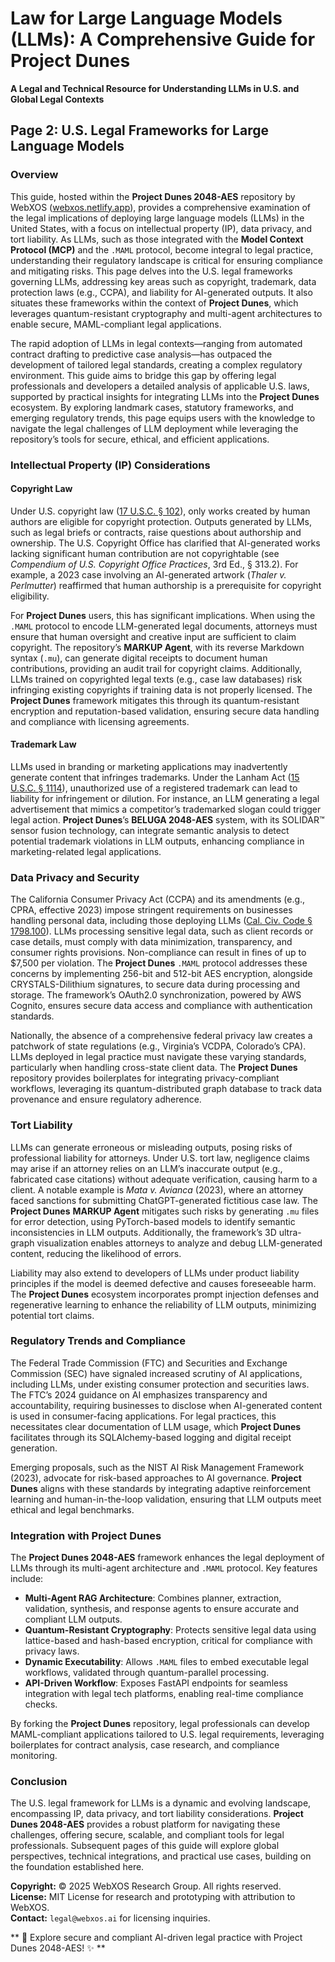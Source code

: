 # Law for Large Language Models (LLMs): A Comprehensive Guide for Project Dunes  
**A Legal and Technical Resource for Understanding LLMs in U.S. and Global Legal Contexts**

## Page 2: U.S. Legal Frameworks for Large Language Models

### Overview
This guide, hosted within the **Project Dunes 2048-AES** repository by WebXOS ([webxos.netlify.app](https://webxos.netlify.app)), provides a comprehensive examination of the legal implications of deploying large language models (LLMs) in the United States, with a focus on intellectual property (IP), data privacy, and tort liability. As LLMs, such as those integrated with the **Model Context Protocol (MCP)** and the `.MAML` protocol, become integral to legal practice, understanding their regulatory landscape is critical for ensuring compliance and mitigating risks. This page delves into the U.S. legal frameworks governing LLMs, addressing key areas such as copyright, trademark, data protection laws (e.g., CCPA), and liability for AI-generated outputs. It also situates these frameworks within the context of **Project Dunes**, which leverages quantum-resistant cryptography and multi-agent architectures to enable secure, MAML-compliant legal applications.

The rapid adoption of LLMs in legal contexts—ranging from automated contract drafting to predictive case analysis—has outpaced the development of tailored legal standards, creating a complex regulatory environment. This guide aims to bridge this gap by offering legal professionals and developers a detailed analysis of applicable U.S. laws, supported by practical insights for integrating LLMs into the **Project Dunes** ecosystem. By exploring landmark cases, statutory frameworks, and emerging regulatory trends, this page equips users with the knowledge to navigate the legal challenges of LLM deployment while leveraging the repository’s tools for secure, ethical, and efficient applications.

### Intellectual Property (IP) Considerations
#### Copyright Law
Under U.S. copyright law ([17 U.S.C. § 102](/statute/united-states-code/title-17-copyrights/chapter-1-subject-matter-and-scope-of-copyright/section-102-subject-matter-of-copyright-in-general)), only works created by human authors are eligible for copyright protection. Outputs generated by LLMs, such as legal briefs or contracts, raise questions about authorship and ownership. The U.S. Copyright Office has clarified that AI-generated works lacking significant human contribution are not copyrightable (see *Compendium of U.S. Copyright Office Practices*, 3rd Ed., § 313.2). For example, a 2023 case involving an AI-generated artwork (*Thaler v. Perlmutter*) reaffirmed that human authorship is a prerequisite for copyright eligibility.

For **Project Dunes** users, this has significant implications. When using the `.MAML` protocol to encode LLM-generated legal documents, attorneys must ensure that human oversight and creative input are sufficient to claim copyright. The repository’s **MARKUP Agent**, with its reverse Markdown syntax (`.mu`), can generate digital receipts to document human contributions, providing an audit trail for copyright claims. Additionally, LLMs trained on copyrighted legal texts (e.g., case law databases) risk infringing existing copyrights if training data is not properly licensed. The **Project Dunes** framework mitigates this through its quantum-resistant encryption and reputation-based validation, ensuring secure data handling and compliance with licensing agreements.

#### Trademark Law
LLMs used in branding or marketing applications may inadvertently generate content that infringes trademarks. Under the Lanham Act ([15 U.S.C. § 1114](/statute/united-states-code/title-15-commerce-and-trade/chapter-22-trademarks/subchapter-iii-general-provisions/section-1114-remedies-infringement-innocent-infringement-by-printers-and-publishers)), unauthorized use of a registered trademark can lead to liability for infringement or dilution. For instance, an LLM generating a legal advertisement that mimics a competitor’s trademarked slogan could trigger legal action. **Project Dunes**’s **BELUGA 2048-AES** system, with its SOLIDAR™ sensor fusion technology, can integrate semantic analysis to detect potential trademark violations in LLM outputs, enhancing compliance in marketing-related legal applications.

### Data Privacy and Security
The California Consumer Privacy Act (CCPA) and its amendments (e.g., CPRA, effective 2023) impose stringent requirements on businesses handling personal data, including those deploying LLMs ([Cal. Civ. Code § 1798.100](/statute/california-codes/california-civil-code/division-3-obligations/part-4-obligations-arising-from-particular-transactions/title-1815-california-consumer-privacy-act-of-2018/section-1798100-general-duties-of-businesses-that-collect-personal-information)). LLMs processing sensitive legal data, such as client records or case details, must comply with data minimization, transparency, and consumer rights provisions. Non-compliance can result in fines of up to $7,500 per violation. The **Project Dunes** `.MAML` protocol addresses these concerns by implementing 256-bit and 512-bit AES encryption, alongside CRYSTALS-Dilithium signatures, to secure data during processing and storage. The framework’s OAuth2.0 synchronization, powered by AWS Cognito, ensures secure data access and compliance with authentication standards.

Nationally, the absence of a comprehensive federal privacy law creates a patchwork of state regulations (e.g., Virginia’s VCDPA, Colorado’s CPA). LLMs deployed in legal practice must navigate these varying standards, particularly when handling cross-state client data. The **Project Dunes** repository provides boilerplates for integrating privacy-compliant workflows, leveraging its quantum-distributed graph database to track data provenance and ensure regulatory adherence.

### Tort Liability
LLMs can generate erroneous or misleading outputs, posing risks of professional liability for attorneys. Under U.S. tort law, negligence claims may arise if an attorney relies on an LLM’s inaccurate output (e.g., fabricated case citations) without adequate verification, causing harm to a client. A notable example is *Mata v. Avianca* (2023), where an attorney faced sanctions for submitting ChatGPT-generated fictitious case law. The **Project Dunes** **MARKUP Agent** mitigates such risks by generating `.mu` files for error detection, using PyTorch-based models to identify semantic inconsistencies in LLM outputs. Additionally, the framework’s 3D ultra-graph visualization enables attorneys to analyze and debug LLM-generated content, reducing the likelihood of errors.

Liability may also extend to developers of LLMs under product liability principles if the model is deemed defective and causes foreseeable harm. The **Project Dunes** ecosystem incorporates prompt injection defenses and regenerative learning to enhance the reliability of LLM outputs, minimizing potential tort claims.

### Regulatory Trends and Compliance
The Federal Trade Commission (FTC) and Securities and Exchange Commission (SEC) have signaled increased scrutiny of AI applications, including LLMs, under existing consumer protection and securities laws. The FTC’s 2024 guidance on AI emphasizes transparency and accountability, requiring businesses to disclose when AI-generated content is used in consumer-facing applications. For legal practices, this necessitates clear documentation of LLM usage, which **Project Dunes** facilitates through its SQLAlchemy-based logging and digital receipt generation.

Emerging proposals, such as the NIST AI Risk Management Framework (2023), advocate for risk-based approaches to AI governance. **Project Dunes** aligns with these standards by integrating adaptive reinforcement learning and human-in-the-loop validation, ensuring that LLM outputs meet ethical and legal benchmarks.

### Integration with Project Dunes
The **Project Dunes 2048-AES** framework enhances the legal deployment of LLMs through its multi-agent architecture and `.MAML` protocol. Key features include:
- **Multi-Agent RAG Architecture**: Combines planner, extraction, validation, synthesis, and response agents to ensure accurate and compliant LLM outputs.
- **Quantum-Resistant Cryptography**: Protects sensitive legal data using lattice-based and hash-based encryption, critical for compliance with privacy laws.
- **Dynamic Executability**: Allows `.MAML` files to embed executable legal workflows, validated through quantum-parallel processing.
- **API-Driven Workflow**: Exposes FastAPI endpoints for seamless integration with legal tech platforms, enabling real-time compliance checks.

By forking the **Project Dunes** repository, legal professionals can develop MAML-compliant applications tailored to U.S. legal requirements, leveraging boilerplates for contract analysis, case research, and compliance monitoring.

### Conclusion
The U.S. legal framework for LLMs is a dynamic and evolving landscape, encompassing IP, data privacy, and tort liability considerations. **Project Dunes 2048-AES** provides a robust platform for navigating these challenges, offering secure, scalable, and compliant tools for legal professionals. Subsequent pages of this guide will explore global perspectives, technical integrations, and practical use cases, building on the foundation established here.

**Copyright:** © 2025 WebXOS Research Group. All rights reserved.  
**License:** MIT License for research and prototyping with attribution to WebXOS.  
**Contact:** `legal@webxos.ai` for licensing inquiries.

** 🐪 Explore secure and compliant AI-driven legal practice with Project Dunes 2048-AES! ✨ **